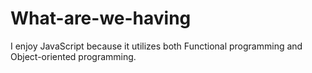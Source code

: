 # What-are-we-having
I enjoy JavaScript because it utilizes both Functional programming and Object-oriented programming.